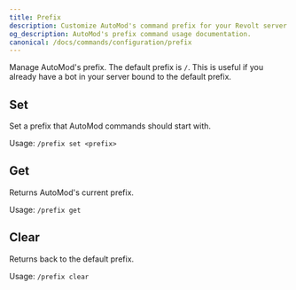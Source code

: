 ```yaml
---
title: Prefix
description: Customize AutoMod's command prefix for your Revolt server. Set unique prefixes to avoid conflicts with other bots.
og_description: AutoMod's prefix command usage documentation.
canonical: /docs/commands/configuration/prefix
---
```


Manage AutoMod's prefix. The default prefix is `/`. This is useful if you already have a bot in your server bound to the default prefix.

## Set

Set a prefix that AutoMod commands should start with.

Usage: `/prefix set <prefix>`

## Get

Returns AutoMod's current prefix.

Usage: `/prefix get`

## Clear

Returns back to the default prefix.

Usage: `/prefix clear`
